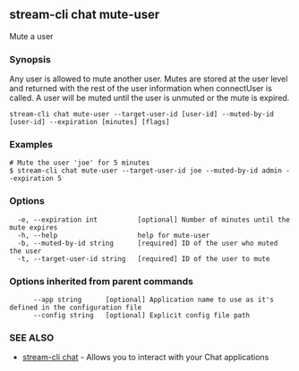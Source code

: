 ## stream-cli chat mute-user

Mute a user

### Synopsis

Any user is allowed to mute another user. Mutes are stored at the user
level and returned with the rest of the user information when connectUser is called.
A user will be muted until the user is unmuted or the mute is expired.


```
stream-cli chat mute-user --target-user-id [user-id] --muted-by-id [user-id] --expiration [minutes] [flags]
```

### Examples

```
# Mute the user 'joe' for 5 minutes
$ stream-cli chat mute-user --target-user-id joe --muted-by-id admin --expiration 5

```

### Options

```
  -e, --expiration int          [optional] Number of minutes until the mute expires
  -h, --help                    help for mute-user
  -b, --muted-by-id string      [required] ID of the user who muted the user
  -t, --target-user-id string   [required] ID of the user to mute
```

### Options inherited from parent commands

```
      --app string      [optional] Application name to use as it's defined in the configuration file
      --config string   [optional] Explicit config file path
```

### SEE ALSO

* [stream-cli chat](stream-cli_chat.md)	 - Allows you to interact with your Chat applications

